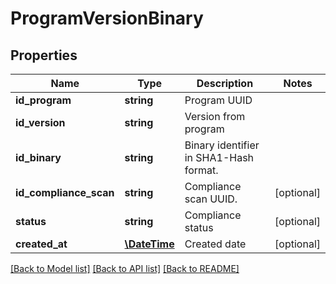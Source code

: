 # ProgramVersionBinary

## Properties
Name | Type | Description | Notes
------------ | ------------- | ------------- | -------------
**id_program** | **string** | Program UUID | 
**id_version** | **string** | Version from program | 
**id_binary** | **string** | Binary identifier in SHA1-Hash format. | 
**id_compliance_scan** | **string** | Compliance scan UUID. | [optional] 
**status** | **string** | Compliance status | [optional] 
**created_at** | [**\DateTime**](\DateTime.md) | Created date | [optional] 

[[Back to Model list]](../README.md#documentation-for-models) [[Back to API list]](../README.md#documentation-for-api-endpoints) [[Back to README]](../README.md)


